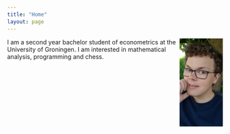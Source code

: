 ```yaml
---
title: "Home"
layout: page
---
```


<img src="images/WhatsApp Image 2022-03-02 at 10.48.24.jpeg" alt="myself" width="20%" align="right"/>

I am a second year bachelor student of econometrics at the University of Groningen. I am interested in mathematical analysis, programming and chess.


